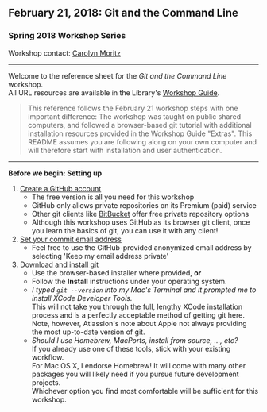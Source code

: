 ## February 21, 2018: Git and the Command Line
### Spring 2018 Workshop Series

Workshop contact: [Carolyn Moritz](mailto:cmoritz@vassar.edu "cmoritz@vassar.edu")

---

Welcome to the reference sheet for the *Git and the Command Line* workshop.  
All URL resources are available in the Library's [Workshop Guide](http://libguides.vassar.edu/git-cli).

> This reference follows the February 21 workshop steps with one important difference: The workshop was taught on public shared computers, and followed a browser-based git tutorial with additional installation resources provided in the Workshop Guide "Extras". This README assumes you are following along on your own computer and will therefore start with installation and user authentication.

---

**Before we begin: Setting up**

1. [Create a GitHub account](https://github.com/join?source=header-home)  
    * The free version is all you need for this workshop
    * GitHub only allows private repositories on its Premium (paid) service
    * Other git clients like [BitBucket](https://bitbucket.org/product/pricing?tab=host-in-the-cloud) offer free private repository options
    * Although this workshop uses GitHub as its browser git client, once you learn the basics of git, you can use it with any client!
2. [Set your commit email address](https://help.github.com/articles/setting-your-commit-email-address-on-github/)
    * Feel free to use the GitHub-provided anonymized email address by selecting 'Keep my email address private'
3. [Download and install git](https://www.atlassian.com/git/tutorials/install-git)
    * Use the browser-based installer where provided, **or**
    * Follow the **Install** instructions under your operating system.
    * *I typed `git --version` into my Mac's Terminal and it prompted me to install XCode Developer Tools.*  
This will not take you through the full, lengthy XCode installation process and is a perfectly acceptable method of getting git here. Note, however, Atlassion's note about Apple not always providing the most up-to-date version of git.
    * *Should I use Homebrew, MacPorts, install from source, ..., etc?*  
If you already use one of these tools, stick with your existing workflow.  
For Mac OS X, I endorse Homebrew! It will come with many other packages you will likely need if you pursue future development projects.  
Whichever option you find most comfortable will be sufficient for this workshop.